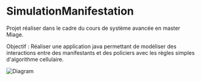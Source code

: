 # SimulationManifestation
Projet réaliser dans le cadre du cours de système avancée en master Miage. 

Objectif :
Réaliser une application java permettant de modéliser des interactions entre des manifestants et des policiers 
avec les règles simples d'algorithme cellulaire.

![Diagram](http://jgraph.github.io/drawio-github/diagram.png)
